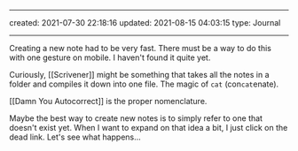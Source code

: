 ----
created: 2021-07-30 22:18:16
updated: 2021-08-15 04:03:15
type: Journal

----


Creating a new note had to be very fast. There must be a way to do this with one gesture on mobile. I haven't found it quite yet.

Curiously, [[Scrivener]] might be something that takes all the notes in a folder and compiles it down into one file. The magic of `cat` (con`cat`enate).

[[Damn You Autocorrect]] is the proper nomenclature.

Maybe the best way to create new notes is to simply refer to one that doesn't exist yet. When I want to expand on that idea a bit, I just click on the dead link. Let's see what happens...
